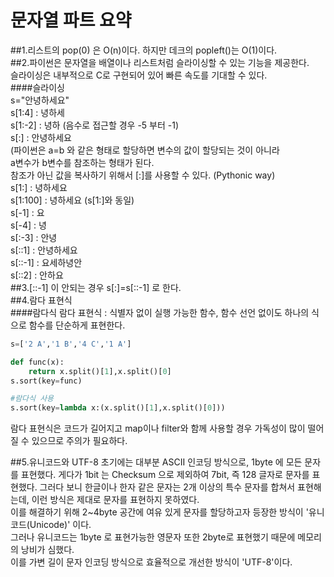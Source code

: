 # 문자열 파트 요약
##1.리스트의 pop(0) 은 O(n)이다. 하지만 데크의 popleft()는 O(1)이다.  
##2.파이썬은 문자열을 배열이나 리스트처럼 슬라이싱할 수 있는 기능을 제공한다.  
슬라이싱은 내부적으로 C로 구현되어 있어 빠른 속도를 기대할 수 있다.  
####슬라이싱  
s="안녕하세요"  
s[1:4] : 녕하세  
s[1:-2] : 녕하 (음수로 접근할 경우 -5 부터 -1)  
s[:] : 안녕하세요  
(파이썬은 a=b 와 같은 형태로 할당하면 변수의 값이 할당되는 것이 아니라  
a변수가 b변수를 참조하는 형태가 된다.  
참조가 아닌 값을 복사하기 위해서 [:]를 사용할 수 있다. (Pythonic way)    
s[1:] : 녕하세요  
s[1:100] : 녕하세요 (s[1:]와 동일)  
s[-1] : 요  
s[-4] : 녕  
s[:-3] : 안녕  
s[::1] : 안녕하세요  
s[::-1] : 요세하녕안  
s[::2] : 안하요  
##3.[::-1] 이 안되는 경우 s[:]=s[::-1] 로 한다.  
##4.람다 표현식  
####람다식 
람다 표현식 : 식별자 없이 실행 가능한 함수, 함수 선언 없이도 하나의 식으로 함수를 단순하게
표현한다. 
```python
s=['2 A','1 B','4 C','1 A']

def func(x):
    return x.split()[1],x.split()[0]
s.sort(key=func)

#람다식 사용
s.sort(key=lambda x:(x.split()[1],x.split()[0]))
```
람다 표현식은 코드가 길어지고 map이나 filter와 함께 사용할 경우 가독성이
많이 떨어질 수 있으므로 주의가 필요하다.  

##5.유니코드와 UTF-8
초기에는 대부분 ASCII 인코딩 방식으로, 1byte 에 모든 문자를 표현했다.
게다가 1bit 는 Checksum 으로 제외하여 7bit, 즉 128 글자로 문자를 표현했다. 
그러다 보니 한글이나 한자 같은 문자는 2개 이상의 특수 문자를 합쳐서 표현해는데, 이런 방식은
제대로 문자를 표현하지 못하였다.  
이를 해결하기 위해 2~4byte 공간에 여유 있게 문자를 할당하고자 등장한 방식이 '유니코드(Unicode)' 이다.  
그러나 유니코드는 1byte 로 표현가능한 영문자 또한 2byte로 표현했기 때문에 메모리의 낭비가 심했다.  
이를 가변 길이 문자 인코딩 방식으로 효율적으로 개선한 방식이 'UTF-8'이다.  


